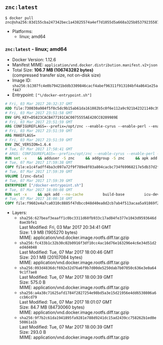 ## `znc:latest`

```console
$ docker pull znc@sha256:83d155cba247342bec1a43825574a4ef7d1055d5a668a325b85379235587a42b
```

-	Platforms:
	-	linux; amd64

### `znc:latest` - linux; amd64

-	Docker Version: 1.12.6
-	Manifest MIME: `application/vnd.docker.distribution.manifest.v2+json`
-	Total Size: **106.7 MB (106743282 bytes)**  
	(compressed transfer size, not on-disk size)
-	Image ID: `sha256:b1307fc4e0b79421bddb3309846cacf4abef96311f913104bf4a8641e25af447`
-	Entrypoint: `["\/docker-entrypoint.sh"]`

```dockerfile
# Fri, 03 Mar 2017 20:32:37 GMT
ADD file:730030a984f5f0c5dc9b15ab61da161082b5c0f6e112a9c921b42321140c3927 in / 
# Fri, 03 Mar 2017 23:51:58 GMT
ENV GPG_KEY=D5823CACB477191CAC0075555AE420CC0209989E
# Fri, 03 Mar 2017 23:51:59 GMT
ARG CONFIGUREFLAGS=--prefix=/opt/znc --enable-cyrus --enable-perl --enable-python --disable-ipv6
# Fri, 03 Mar 2017 23:51:59 GMT
ARG MAKEFLAGS=
# Fri, 03 Mar 2017 23:51:59 GMT
ENV ZNC_VERSION=1.6.4
# Tue, 07 Mar 2017 17:58:41 GMT
# ARGS: CONFIGUREFLAGS=--prefix=/opt/znc --enable-cyrus --enable-perl --enable-python --disable-ipv6 MAKEFLAGS=
RUN set -x     && adduser -S znc     && addgroup -S znc     && apk add --no-cache --virtual runtime-dependencies         ca-certificates         cyrus-sasl         icu         su-exec         tini     && apk add --no-cache --virtual build-dependencies         build-base         curl         cyrus-sasl-dev         gnupg         icu-dev         libressl-dev         perl-dev         python3-dev     && mkdir /znc-src && cd /znc-src     && curl -fsSL "http://znc.in/releases/archive/znc-${ZNC_VERSION}.tar.gz" -o znc.tgz     && curl -fsSL "http://znc.in/releases/archive/znc-${ZNC_VERSION}.tar.gz.sig" -o znc.tgz.sig     && export GNUPGHOME="$(mktemp -d)"     && gpg --keyserver ha.pool.sks-keyservers.net --recv-keys "${GPG_KEY}"     && gpg --batch --verify znc.tgz.sig znc.tgz     && rm -rf "$GNUPGHOME"     && tar -zxf znc.tgz --strip-components=1     && mkdir build && cd build     && ../configure ${CONFIGUREFLAGS}     && make $MAKEFLAGS     && make install     && apk del build-dependencies     && cd / && rm -rf /znc-src
# Tue, 07 Mar 2017 17:59:38 GMT
COPY file:e1c4fadff4ba3c097a72f9f789e8f03a804cacbc734f69968217e5db37d2f909 in / 
# Tue, 07 Mar 2017 17:59:39 GMT
VOLUME [/znc-data]
# Tue, 07 Mar 2017 17:59:39 GMT
ENTRYPOINT ["/docker-entrypoint.sh"]
# Tue, 07 Mar 2017 18:00:08 GMT
RUN set -x     && apk add --no-cache         build-base         icu-dev         libressl-dev         perl         python3
# Tue, 07 Mar 2017 18:00:18 GMT
COPY file:f9602e4a7ca0310c8885f47dbcc048d40ea8d2cb7ab4f513acaa5a91869f2e08 in / 
```

-	Layers:
	-	`sha256:627beaf3eaaff1c0bc3311d60fb933c17ad04fe377e1043d9593646d8ae3bfe1`  
		Last Modified: Fri, 03 Mar 2017 20:34:41 GMT  
		Size: 1.9 MB (1905270 bytes)  
		MIME: application/vnd.docker.image.rootfs.diff.tar.gzip
	-	`sha256:fc433b1c32b30c02b0916f3df10cc4ac16d76e163296e4c6e34d51d2ed4d4048`  
		Last Modified: Tue, 07 Mar 2017 18:00:46 GMT  
		Size: 20.1 MB (20107084 bytes)  
		MIME: application/vnd.docker.image.rootfs.diff.tar.gzip
	-	`sha256:093d4836dcf692e32d76a6f9b7d00de5250dab7b07050c636e3e0a649c1f7ae8`  
		Last Modified: Tue, 07 Mar 2017 18:00:39 GMT  
		Size: 575.0 B  
		MIME: application/vnd.docker.image.rootfs.diff.tar.gzip
	-	`sha256:a4a38c71625afd1784f2827254e98bd5a3e15d21956e4dd6530806a6ccb6cd79`  
		Last Modified: Tue, 07 Mar 2017 18:01:07 GMT  
		Size: 84.7 MB (84730060 bytes)  
		MIME: application/vnd.docker.image.rootfs.diff.tar.gzip
	-	`sha256:9f7b2c61da1941895fa9281e788d9241dc15ad2439cc758262b1ed0e50861a1b`  
		Last Modified: Tue, 07 Mar 2017 18:00:39 GMT  
		Size: 293.0 B  
		MIME: application/vnd.docker.image.rootfs.diff.tar.gzip
